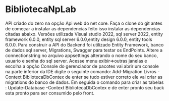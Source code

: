 # BibliotecaNpLab
API criado do zero na opção Api web do net core.
Faça o clone do git antes de começar a instalar as dependencias feito isso instalar as dependencias citadas abaixo.
Versões utilizada Visual studio 2022, sql server 2022, entity framework 6.0.0, entity sql server 6.0.0,entity design 6.0.0, entity tools 6.0.0.
Para construir a API do Backend foi utilizado Entity Framework, banco de dados sql server, Migrations, Swagger para testar os EndPoints.
Altere a connectionstring no arquivo appsettings alterando o nome do seu banco, usuario e senha do sql server.
Acesse menu exibir=>outras janelas e escolha a opção Console do gerenciador de pacotes vai abrir um console na parte inferior da IDE digite o seguinte comando:
Add-Migration Livros -Context BibliotecaDbContex de enter se tudo estiver correto ele vai criar as migrations do banco de dados.
Em seguida o comando para criar as tabelas : Update-Database -Context BibliotecaDbContex e de enter pronto seu back esta pronto para ser consumido pelo front.

